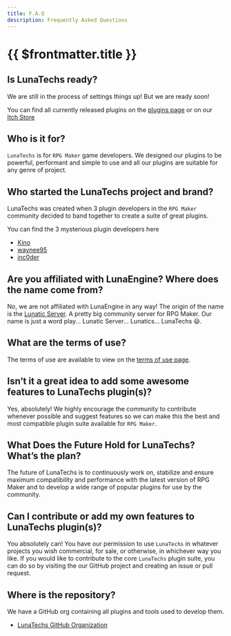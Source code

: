 ```yaml
---
title: F.A.Q
description: Frequently Asked Questions
---
```


# {{ $frontmatter.title }}

## Is LunaTechs ready?
We are still in the process of settings things up! But we are ready soon!

You can find all currently released plugins on the [plugins page](/plugins/)  or on our [Itch Store](https://lunatechsdev.itch.io)

## Who is it for?
`LunaTechs` is for `RPG Maker` game developers. We designed our plugins to be powerful, performant and simple to use and all our plugins are suitable for any genre of project.

## Who started the LunaTechs project and brand?
LunaTechs was created when 3 plugin developers in the `RPG Maker` community decided to band together to create a suite of great plugins.

You can find the 3 mysterious plugin developers here

  * [Kino](https://github.com/KinoAR)
  * [waynee95](https://github.com/waynee95)
  * [inc0der](https://github.com/inc0der)

## Are you affiliated with LunaEngine? Where does the name come from?
No, we are not affiliated with LunaEngine in any way! The origin of the name is 
the [Lunatic Server](https://discord.gg/Qvph69x). A pretty big community server
for RPG Maker. Our name is just a word play... Lunatic Server... Lunatics... LunaTechs :smiley:. 

## What are the terms of use?
The terms of use are available to view on the [terms of use page](terms-of-use.html).

## Isn’t it a great idea to add some awesome features to LunaTechs plugin(s)?
Yes, absolutely! We highly encourage the community to contribute whenever possible and suggest features so we can make this the best and most compatible plugin suite available for `RPG Maker`.

## What Does the Future Hold for LunaTechs? What’s the plan?
The future of LunaTechs is to continuously work on, stabilize and ensure maximum compatibility and performance with the latest version of RPG Maker and to develop a wide range of popular plugins for use by the community.

## Can I contribute or add my own features to LunaTechs plugin(s)?

You absolutely can! You have our permission to use `LunaTechs` in whatever projects you wish commercial, for sale, or otherwise, in whichever way you like. If you would like to contribute to the core `LunaTechs` plugin suite, you can do so by visiting the our GitHub project and creating an issue or pull request.

## Where is the repository?
We have a GitHub org containing all plugins and tools used to develop them.

- [LunaTechs GitHub Organization](https://github.com/LunaTechsDev/)
